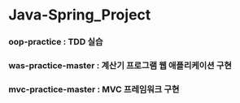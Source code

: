 # Java-Spring_Project

### oop-practice : TDD 실습
 
### was-practice-master : 계산기 프로그램 웹 애플리케이션 구현

### mvc-practice-master : MVC 프레임워크 구현
